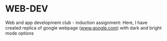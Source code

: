 # WEB-DEV
Web and app development club - induction assignment: 
Here, I have created replica of google webpage (www.google.com) with dark and bright mode options 
